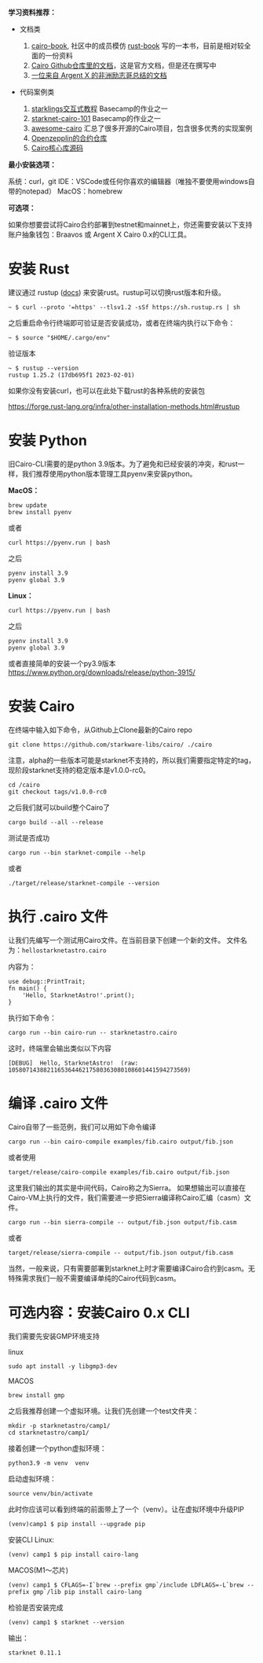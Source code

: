 ﻿**学习资料推荐：**

- 文档类

    1. [cairo-book](https://cairo-book.github.io/title-page.html), 社区中的成员模仿 [rust-book](https://doc.rust-lang.org/book/) 写的一本书，目前是相对较全面的一份资料
    2. [Cairo Github仓库里的文档](https://github.com/starkware-libs/cairo/tree/main/docs/reference/src/components/cairo/modules/language_constructs/pages)，这是官方文档，但是还在撰写中
    3. [一位来自 Argent X 的非洲励志哥总结的文档](https://github.com/Starknet-Africa-Edu/Cairo1.0/tree/main/chapters)

- 代码案例类

    1. [starklings交互式教程](https://github.com/shramee/starklings-cairo1) Basecamp的作业之一
    2. [starknet-cairo-101](https://github.com/starknet-edu/starknet-cairo-101) Basecamp的作业之一
    3. [awesome-cairo](https://github.com/auditless/awesome-cairo#libraries) 汇总了很多开源的Cairo项目，包含很多优秀的实现案例
    4. [Openzepplin的合约仓库](https://github.com/OpenZeppelin/cairo-contracts/tree/cairo-1)
    5. [Cairo核心库源码](https://github.com/starkware-libs/cairo/blob/main/corelib/src)

 **最小安装选项：**

系统：curl，git
IDE：VSCode或任何你喜欢的编辑器（唯独不要使用windows自带的notepad）
MacOS：homebrew

**可选项：**

如果你想要尝试将Cairo合约部署到testnet和mainnet上，你还需要安装以下支持
账户抽象钱包：Braavos 或 Argent X
Cairo 0.x的CLI工具。


# 安装 Rust

建议通过 rustup ([docs](https://www.rust-lang.org/tools/install)) 来安装rust。rustup可以切换rust版本和升级。


    ~ $ curl --proto '=https' --tlsv1.2 -sSf https://sh.rustup.rs | sh

之后重启命令行终端即可验证是否安装成功，或者在终端内执行以下命令：

    
    ~ $ source "$HOME/.cargo/env"

验证版本

    
    ~ $ rustup --version
    rustup 1.25.2 (17db695f1 2023-02-01)

 

如果你没有安装curl，也可以在此处下载rust的各种系统的安装包

https://forge.rust-lang.org/infra/other-installation-methods.html#rustup


# 安装 Python

旧Cairo-CLI需要的是python 3.9版本。为了避免和已经安装的冲突，和rust一样，我们推荐使用python版本管理工具pyenv来安装python。

**MacOS：**

    brew update
    brew install pyenv
或者

    curl https://pyenv.run | bash

之后

    pyenv install 3.9
    pyenv global 3.9

**Linux：**

    curl https://pyenv.run | bash
之后

    pyenv install 3.9
    pyenv global 3.9


或者直接简单的安装一个py3.9版本
https://www.python.org/downloads/release/python-3915/

# 安装 Cairo
在终端中输入如下命令，从Github上Clone最新的Cairo repo

    
    git clone https://github.com/starkware-libs/cairo/ ./cairo


注意，alpha的一些版本可能是starknet不支持的，所以我们需要指定特定的tag，现阶段starknet支持的稳定版本是v1.0.0-rc0。

    
    cd /cairo
    git checkout tags/v1.0.0-rc0

之后我们就可以build整个Cairo了

    cargo build --all --release
测试是否成功

    cargo run --bin starknet-compile --help
    
或者

    ./target/release/starknet-compile --version


# 执行 .cairo 文件
让我们先编写一个测试用Cairo文件。在当前目录下创建一个新的文件。
文件名为：`hellostarknetastro.cairo`

内容为：

    use debug::PrintTrait;
    fn main() {
        'Hello, StarknetAstro!'.print();
    }

执行如下命令：

    cargo run --bin cairo-run -- starknetastro.cairo

这时，终端里会输出类似以下内容

    [DEBUG]  Hello, StarknetAstro!  (raw: 105807143882116536446217580363080108601441594273569)

# 编译 .cairo 文件


Cairo自带了一些范例，我们可以用如下命令编译

    cargo run --bin cairo-compile examples/fib.cairo output/fib.json

或者使用

    target/release/cairo-compile examples/fib.cairo output/fib.json
    
   这里我们输出的其实是中间代码，Cairo称之为Sierra。
   如果想输出可以直接在Cairo-VM上执行的文件，我们需要进一步把Sierra编译称Cairo汇编（casm）文件。

    cargo run --bin sierra-compile -- output/fib.json output/fib.casm
    
    
或者

    target/release/sierra-compile -- output/fib.json output/fib.casm

当然，一般来说，只有需要部署到starknet上时才需要编译Cairo合约到casm。无特殊需求我们一般不需要编译单纯的Cairo代码到casm。


# 可选内容：安装Cairo 0.x CLI

我们需要先安装GMP环境支持

linux

    sudo apt install -y libgmp3-dev

MACOS

    brew install gmp


之后我推荐创建一个虚拟环境。让我们先创建一个test文件夹：

    mkdir -p starknetastro/camp1/
    cd starknetastro/camp1/

接着创建一个python虚拟环境：

    python3.9 -m venv  venv

启动虚拟环境：

    source venv/bin/activate

此时你应该可以看到终端的前面带上了一个（venv）。让在虚拟环境中升级PIP

    (venv)camp1 $ pip install --upgrade pip

安装CLI
Linux:

    (venv) camp1 $ pip install cairo-lang

MACOS(M1～芯片)

    (venv) camp1 $ CFLAGS=-I`brew --prefix gmp`/include LDFLAGS=-L`brew --prefix gmp`/lib pip install cairo-lang


检验是否安装完成

    (venv) camp1 $ starknet --version

输出：

    starknet 0.11.1


